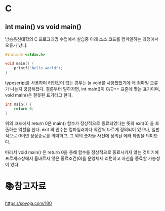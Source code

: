 # C

## int main() vs void main()

방송통신대학의 C 프로그래밍 수업에서 실습중 아래 소스 코드를 컴파일하는 과정에서 오류가 났다.

```c
#include <stdio.h>

void main() {
	printf("hello world");
}
```

typescript를 사용하며 리턴값이 없는 경우는 늘 void를 사용했었기에 왜 컴파일 오류가 나는지 궁금해졌다. 결론부터 말하자면, int main()이 C/C++ 표준에 맞는 표기이며, void main()은 잘못된 표기라고 한다.

```c
int main() {
	return 0;
}
```

위의 코드에서 return 0은 main() 함수가 정상적으로 종료되었다는 뜻의 exit(0) 을 호출하는 역할을 한다. exit 의 인수는 컴파일러마다 약간씩 다르게 정의되어 있으나, 일반적으로 0이면 정상종료를 의미하고, 그 외의 숫자들 사전에 정의된 에러 타입을 의미한다. 

따라서 void main() 은 return 0을 통해 함수를 정상적으로 종료시키지 않는 것이기에 프로세스상에서 올바르지 않은 종료조건(0)을 운영체제 리턴하고 자신을 종료할 가능성이 있다.

# :books:참고자료

https://soyoja.com/100
